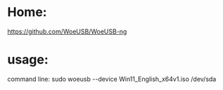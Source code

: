 # Home:
https://github.com/WoeUSB/WoeUSB-ng

# usage:
command line: sudo woeusb --device Win11_English_x64v1.iso /dev/sda
